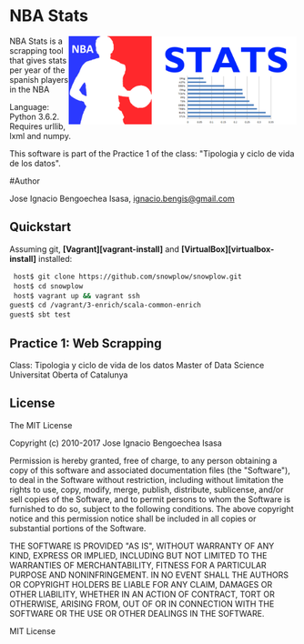 # NBA Stats

<img src="https://raw.githubusercontent.com/Bengis/nba-stats/master/Logo.png"
 alt="NBA Stats logo" title="NBA Stats" align="right" width=400/>

NBA Stats is a scrapping tool that gives stats per year of the spanish players in the NBA

Language: Python 3.6.2.
Requires urllib, lxml and numpy.

This software is part of the Practice 1 of the class: "Tipologia y ciclo de vida de los datos".

#Author

Jose Ignacio Bengoechea Isasa, ignacio.bengis@gmail.com

## Quickstart

Assuming git, **[Vagrant][vagrant-install]** and **[VirtualBox][virtualbox-install]** installed:

```bash
 host$ git clone https://github.com/snowplow/snowplow.git
 host$ cd snowplow
 host$ vagrant up && vagrant ssh
guest$ cd /vagrant/3-enrich/scala-common-enrich
guest$ sbt test
```

Practice 1: Web Scrapping
-------------------------
Class: Tipologia y ciclo de vida de los datos
Master of Data Science
Universitat Oberta of Catalunya

License
-------
The MIT License

Copyright (c) 2010-2017 Jose Ignacio Bengoechea Isasa

Permission is hereby granted, free of charge, to any person obtaining a copy of this software and associated documentation files (the "Software"), to deal in the Software without restriction, including without limitation the rights to use, copy, modify, merge, publish, distribute, sublicense, and/or sell copies of the Software, and to permit persons to whom the Software is furnished to do so, subject to the following conditions. The above copyright notice and this permission notice shall be included in all copies or substantial portions of the Software.

THE SOFTWARE IS PROVIDED "AS IS", WITHOUT WARRANTY OF ANY KIND, EXPRESS OR IMPLIED, INCLUDING BUT NOT LIMITED TO THE WARRANTIES OF MERCHANTABILITY, FITNESS FOR A PARTICULAR PURPOSE AND NONINFRINGEMENT. IN NO EVENT SHALL THE AUTHORS OR COPYRIGHT HOLDERS BE LIABLE FOR ANY CLAIM, DAMAGES OR OTHER LIABILITY, WHETHER IN AN ACTION OF CONTRACT, TORT OR OTHERWISE, ARISING FROM, OUT OF OR IN CONNECTION WITH THE SOFTWARE OR THE USE OR OTHER DEALINGS IN THE SOFTWARE.

MIT License
